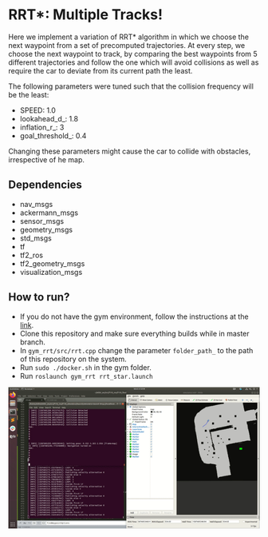 # RRT*: Multiple Tracks!

Here we implement a variation of RRT* algorithm in which we choose the next waypoint from a set of precomputed trajectories. At every step, we choose the next waypoint to track, by comparing the best waypoints from 5 different trajectories and follow the one which will avoid collisions as well as require the car to deviate from its current path the least.

The following parameters were tuned such that the collision frequency will be the least:
- SPEED: 1.0
- lookahead_d_: 1.8
- inflation_r_: 3
- goal_threshold_: 0.4

Changing these parameters might cause the car to collide with obstacles, irrespective of he map.

## Dependencies
- nav_msgs
- ackermann_msgs
- sensor_msgs
- geometry_msgs
- std_msgs
- tf
- tf2_ros
- tf2_geometry_msgs
- visualization_msgs


## How to run?
- If you do not have the gym environment, follow the instructions at the [link](https://github.com/f1tenth/f1tenth_gym_ros).
- Clone this repository and make sure everything builds while in master branch.
- In `gym_rrt/src/rrt.cpp` change the parameter `folder_path_` to the path of this repository on the system.
- Run `sudo ./docker.sh` in the gym folder.
- Run `roslaunch gym_rrt rrt_star.launch`

![Alt Text](https://github.com/akhibhat/f110_finalProject/raw/master/gym_rrt/rrt_star.gif)
